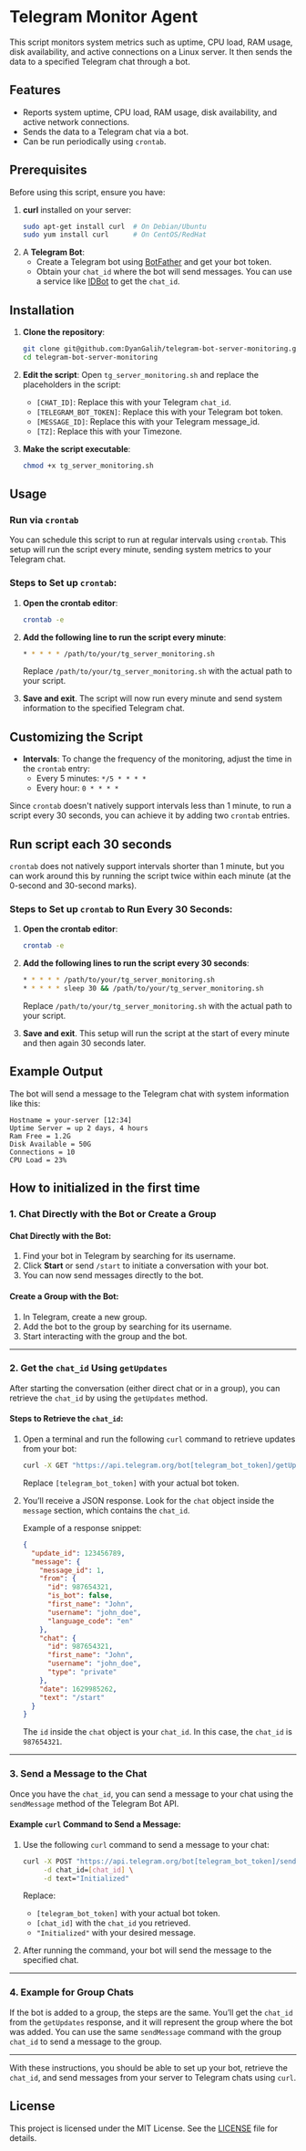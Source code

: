 # Telegram Monitor Agent

This script monitors system metrics such as uptime, CPU load, RAM usage, disk availability, and active connections on a Linux server. It then sends the data to a specified Telegram chat through a bot.

## Features
- Reports system uptime, CPU load, RAM usage, disk availability, and active network connections.
- Sends the data to a Telegram chat via a bot.
- Can be run periodically using `crontab`.

## Prerequisites

Before using this script, ensure you have:
1. **curl** installed on your server:
   ```bash
   sudo apt-get install curl  # On Debian/Ubuntu
   sudo yum install curl      # On CentOS/RedHat
   ```
2. A **Telegram Bot**:
    - Create a Telegram bot using [BotFather](https://core.telegram.org/bots#botfather) and get your bot token.
    - Obtain your `chat_id` where the bot will send messages. You can use a service like [IDBot](https://telegram.me/myidbot) to get the `chat_id`.

## Installation

1. **Clone the repository**:
   ```bash
   git clone git@github.com:DyanGalih/telegram-bot-server-monitoring.git
   cd telegram-bot-server-monitoring
   ```

2. **Edit the script**:
   Open `tg_server_monitoring.sh` and replace the placeholders in the script:
    - `[CHAT_ID]`: Replace this with your Telegram `chat_id`.
    - `[TELEGRAM_BOT_TOKEN]`: Replace this with your Telegram bot token.
    - `[MESSAGE_ID]`: Replace this with your Telegram message_id.
    - `[TZ]`: Replace this with your Timezone.

3. **Make the script executable**:
   ```bash
   chmod +x tg_server_monitoring.sh
   ```

## Usage

### Run via `crontab`
You can schedule this script to run at regular intervals using `crontab`. This setup will run the script every minute, sending system metrics to your Telegram chat.

### Steps to Set up `crontab`:

1. **Open the crontab editor**:
   ```bash
   crontab -e
   ```

2. **Add the following line to run the script every minute**:
   ```bash
   * * * * * /path/to/your/tg_server_monitoring.sh
   ```

   Replace `/path/to/your/tg_server_monitoring.sh` with the actual path to your script.

3. **Save and exit**. The script will now run every minute and send system information to the specified Telegram chat.

## Customizing the Script

- **Intervals**: To change the frequency of the monitoring, adjust the time in the `crontab` entry:
    - Every 5 minutes: `*/5 * * * *`
    - Every hour: `0 * * * *`

Since `crontab` doesn't natively support intervals less than 1 minute, to run a script every 30 seconds, you can achieve it by adding two `crontab` entries.

## Run script each 30 seconds

`crontab` does not natively support intervals shorter than 1 minute, but you can work around this by running the script twice within each minute (at the 0-second and 30-second marks).

### Steps to Set up `crontab` to Run Every 30 Seconds:

1. **Open the crontab editor**:
   ```bash
   crontab -e
   ```

2. **Add the following lines to run the script every 30 seconds**:
   ```bash
   * * * * * /path/to/your/tg_server_monitoring.sh
   * * * * * sleep 30 && /path/to/your/tg_server_monitoring.sh
   ```

   Replace `/path/to/your/tg_server_monitoring.sh` with the actual path to your script.

3. **Save and exit**. This setup will run the script at the start of every minute and then again 30 seconds later.

## Example Output

The bot will send a message to the Telegram chat with system information like this:
```
Hostname = your-server [12:34] 
Uptime Server = up 2 days, 4 hours 
Ram Free = 1.2G 
Disk Available = 50G 
Connections = 10 
CPU Load = 23%
```

## How to initialized in the first time

### 1. Chat Directly with the Bot or Create a Group

#### Chat Directly with the Bot:
1. Find your bot in Telegram by searching for its username.
2. Click **Start** or send `/start` to initiate a conversation with your bot.
3. You can now send messages directly to the bot.

#### Create a Group with the Bot:
1. In Telegram, create a new group.
2. Add the bot to the group by searching for its username.
3. Start interacting with the group and the bot.

---

### 2. Get the `chat_id` Using `getUpdates`

After starting the conversation (either direct chat or in a group), you can retrieve the `chat_id` by using the `getUpdates` method.

#### Steps to Retrieve the `chat_id`:

1. Open a terminal and run the following `curl` command to retrieve updates from your bot:

   ```bash
   curl -X GET "https://api.telegram.org/bot[telegram_bot_token]/getUpdates"
   ```

   Replace `[telegram_bot_token]` with your actual bot token.

2. You’ll receive a JSON response. Look for the `chat` object inside the `message` section, which contains the `chat_id`.

   Example of a response snippet:

   ```json
   {
     "update_id": 123456789,
     "message": {
       "message_id": 1,
       "from": {
         "id": 987654321,
         "is_bot": false,
         "first_name": "John",
         "username": "john_doe",
         "language_code": "en"
       },
       "chat": {
         "id": 987654321,
         "first_name": "John",
         "username": "john_doe",
         "type": "private"
       },
       "date": 1629985262,
       "text": "/start"
     }
   }
   ```

   The `id` inside the `chat` object is your `chat_id`. In this case, the `chat_id` is `987654321`.

---

### 3. Send a Message to the Chat

Once you have the `chat_id`, you can send a message to your chat using the `sendMessage` method of the Telegram Bot API.

#### Example `curl` Command to Send a Message:

1. Use the following `curl` command to send a message to your chat:

   ```bash
   curl -X POST "https://api.telegram.org/bot[telegram_bot_token]/sendMessage" \
        -d chat_id=[chat_id] \
        -d text="Initialized"
   ```

   Replace:
   - `[telegram_bot_token]` with your actual bot token.
   - `[chat_id]` with the `chat_id` you retrieved.
   - `"Initialized"` with your desired message.

2. After running the command, your bot will send the message to the specified chat.

---

### 4. Example for Group Chats

If the bot is added to a group, the steps are the same. You’ll get the `chat_id` from the `getUpdates` response, and it will represent the group where the bot was added. You can use the same `sendMessage` command with the group `chat_id` to send a message to the group.

---

With these instructions, you should be able to set up your bot, retrieve the `chat_id`, and send messages from your server to Telegram chats using `curl`.

## License

This project is licensed under the MIT License. See the [LICENSE](LICENSE) file for details.